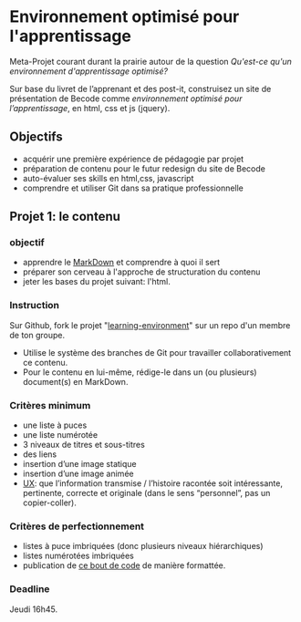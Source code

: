 # Environnement optimisé pour l'apprentissage

Meta-Projet courant durant la prairie autour de la question *Qu'est-ce qu'un environnement d'apprentissage optimisé?*

Sur base du livret de l’apprenant et des post-it, construisez un site de présentation de Becode comme *environnement optimisé pour l’apprentissage*, en html, css et js (jquery).

## Objectifs
- acquérir une première expérience de pédagogie par projet
- préparation de contenu pour le futur redesign du site de Becode
- auto-évaluer ses skills en html,css, javascript
- comprendre et utiliser Git dans sa pratique professionnelle

## Projet 1: le contenu

### objectif
- apprendre le [MarkDown](https://guides.github.com/features/mastering-markdown/) et comprendre à quoi il sert
- préparer son cerveau à l'approche de structuration du contenu
- jeter les bases du projet suivant: l'html.

### Instruction
Sur Github, fork le projet "[learning-environment](https://github.com/becodeorg/learning-environment)" sur un repo d'un membre de ton groupe.
- Utilise le système des branches de Git pour travailler collaborativement ce contenu.
-  Pour le contenu en lui-même, rédige-le dans un (ou plusieurs) document(s) en MarkDown.

### Critères minimum
- une liste à puces
- une liste numérotée
- 3 niveaux de titres et sous-titres
- des liens
- insertion d’une image statique
- insertion d’une image animée
- [UX](https://www.youtube.com/watch?v=Ovj4hFxko7c): que l’information transmise / l’histoire racontée soit intéressante, pertinente, correcte et originale (dans le sens “personnel”, pas un copier-coller).

### Critères de perfectionnement
- listes à puce imbriquées (donc plusieurs niveaux hiérarchiques)
- listes numérotées imbriquées
- publication de [ce bout de code](http://stackoverflow.com/a/1701672/53960) de manière formattée.
 
### Deadline
Jeudi 16h45.
